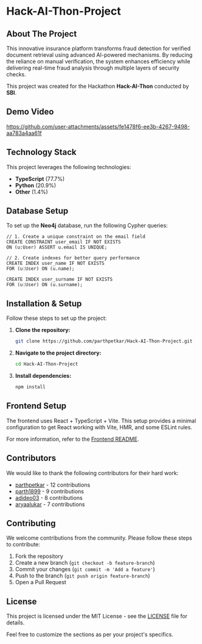 
# Hack-AI-Thon-Project

## About The Project

This innovative insurance platform transforms fraud detection for verified document retrieval using advanced AI-powered mechanisms. By reducing the reliance on manual verification, the system enhances efficiency while delivering real-time fraud analysis through multiple layers of security checks.

This project was created for the Hackathon **Hack-AI-Thon** conducted by **SBI**.

## Demo Video

https://github.com/user-attachments/assets/fe1478f6-ee3b-4267-9498-aa783a4aa61f

## Technology Stack

This project leverages the following technologies:
- **TypeScript** (77.7%)
- **Python** (20.9%)
- **Other** (1.4%)

## Database Setup

To set up the **Neo4j** database, run the following Cypher queries:

```cypher
// 1. Create a unique constraint on the email field
CREATE CONSTRAINT user_email IF NOT EXISTS
ON (u:User) ASSERT u.email IS UNIQUE;

// 2. Create indexes for better query performance
CREATE INDEX user_name IF NOT EXISTS
FOR (u:User) ON (u.name);

CREATE INDEX user_surname IF NOT EXISTS
FOR (u:User) ON (u.surname);
```

## Installation & Setup

Follow these steps to set up the project:

1. **Clone the repository:**
   ```sh
   git clone https://github.com/parthpetkar/Hack-AI-Thon-Project.git
   ```
2. **Navigate to the project directory:**
   ```sh
   cd Hack-AI-Thon-Project
   ```
3. **Install dependencies:**
   ```sh
   npm install
   ```

## Frontend Setup

The frontend uses React + TypeScript + Vite. This setup provides a minimal configuration to get React working with Vite, HMR, and some ESLint rules.

For more information, refer to the [Frontend README](https://github.com/parthpetkar/Hack-AI-Thon-Project/blob/ceccbf25d606490d50b1d2bcc8276fb779015ed4/Frontend/README.md).

## Contributors

We would like to thank the following contributors for their hard work:

- [parthpetkar](https://github.com/parthpetkar) - 12 contributions
- [parth1899](https://github.com/parth1899) - 9 contributions
- [adideo03](https://github.com/adideo03) - 8 contributions
- [aryaalukar](https://github.com/arya911) - 7 contributions

## Contributing

We welcome contributions from the community. Please follow these steps to contribute:

1. Fork the repository
2. Create a new branch (`git checkout -b feature-branch`)
3. Commit your changes (`git commit -m 'Add a feature'`)
4. Push to the branch (`git push origin feature-branch`)
5. Open a Pull Request

## License

This project is licensed under the MIT License - see the [LICENSE](LICENSE) file for details.

Feel free to customize the sections as per your project's specifics.
